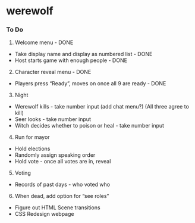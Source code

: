 # werewolf

### To Do


1) Welcome menu - DONE
* Take display name and display as numbered list - DONE
* Host starts game with enough people - DONE
2) Character reveal menu - DONE
* Players press “Ready”, moves on once all 9 are ready - DONE
3) Night
* Werewolf kills - take number input (add chat menu?) (All three agree to kill)
* Seer looks - take number input
* Witch decides whether to poison or heal - take number input
4) Run for mayor
* Hold elections
* Randomly assign speaking order
* Hold vote - once all votes are in, reveal
5) Voting
* Records of past days - who voted who
6) When dead, add option for “see roles”


* Figure out HTML Scene transitions
* CSS Redesign webpage
